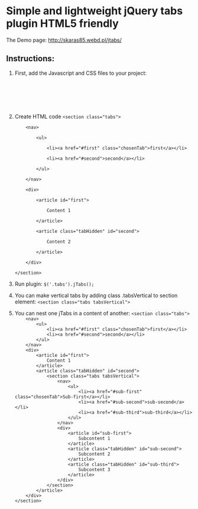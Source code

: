<h1><a name="simple-and-lightweight-jquery-tabs-plugin-html5-friendly" class="anchor" href="#simple-and-lightweight-jquery-tabs-plugin-html5-friendly"><span class="octicon octicon-link"></span></a>Simple and lightweight jQuery tabs plugin HTML5 friendly</h1>

<p>The Demo page: <a href="http://skaras85.webd.pl/jtabs/" target="_blank">http://skaras85.webd.pl/jtabs/</a></p>

<h2>
<a name="instructions" class="anchor" href="#instructions"><span class="octicon octicon-link"></span></a>Instructions:</h2>

<ol>
<li>
<p>First, add the Javascript and CSS files to your project:
<pre>
<code>
<script src="http://code.jquery.com/jquery-1.10.1.min.js"></script>
<script src="jTabs.jquery.js"></script>
<link rel="stylesheet" href="jTabs.jquery.css">
</code>
</pre>
</li>
<li><p>Create HTML code
<code>&lt;section class="tabs"&gt;<br>
    &lt;nav&gt;<br>
        &lt;ul&gt;<br>
            &lt;li&gt;&lt;a href="#first" class="chosenTab"&gt;first&lt;/a&gt;&lt;/li&gt;<br>
            &lt;li&gt;&lt;a href="#second"&gt;second&lt;/a&gt;&lt;/li&gt;<br>
        &lt;/ul&gt;<br>
    &lt;/nav&gt;<br>
    &lt;div&gt; <br>
        &lt;article id="first"&gt;<br>
            Content 1<br>
        &lt;/article&gt;<br>
        &lt;article class="tabHidden" id="second"&gt;<br>
            Content 2<br>
        &lt;/article&gt;<br>
    &lt;/div&gt;<br>
&lt;/section&gt;</code></p></li>
<li><p>Run plugin:
<code>$('.tabs').jTabs();</code></p></li>
<li><p>You can make vertical tabs by adding class .tabsVertical to section element:
<code>&lt;section class="tabs tabsVertical"&gt;</code></p></li>
<li><p>You can nest one jTabs in a content of another:
<code>&lt;section class="tabs"&gt;
    &lt;nav&gt;
        &lt;ul&gt;
            &lt;li&gt;&lt;a href="#first" class="chosenTab"&gt;first&lt;/a&gt;&lt;/li&gt;
            &lt;li&gt;&lt;a href="#second"&gt;second&lt;/a&gt;&lt;/li&gt;
        &lt;/ul&gt;
    &lt;/nav&gt;
    &lt;div&gt; 
        &lt;article id="first"&gt;
            Content 1
        &lt;/article&gt;
        &lt;article class="tabHidden" id="second"&gt;
            &lt;section class="tabs tabsVertical"&gt;
                &lt;nav&gt;
                    &lt;ul&gt;
                        &lt;li&gt;&lt;a href="#sub-first" class="chosenTab"&gt;Sub-first&lt;/a&gt;&lt;/li&gt;
                        &lt;li&gt;&lt;a href="#sub-second"&gt;sub-second&lt;/a&gt;&lt;/li&gt;
                        &lt;li&gt;&lt;a href="#sub-third"&gt;sub-third&lt;/a&gt;&lt;/li&gt;
                    &lt;/ul&gt;
                &lt;/nav&gt;
                &lt;div&gt; 
                    &lt;article id="sub-first"&gt;
                        Subcontent 1
                    &lt;/article&gt;
                    &lt;article class="tabHidden" id="sub-second"&gt;
                        Subcontent 2
                    &lt;/article&gt;
                    &lt;article class="tabHidden" id="sub-third"&gt;
                        Subcontent 3
                    &lt;/article&gt;
                &lt;/div&gt;
            &lt;/section&gt;
        &lt;/article&gt;
    &lt;/div&gt;
&lt;/section&gt;</code></p></li>
</ol>
